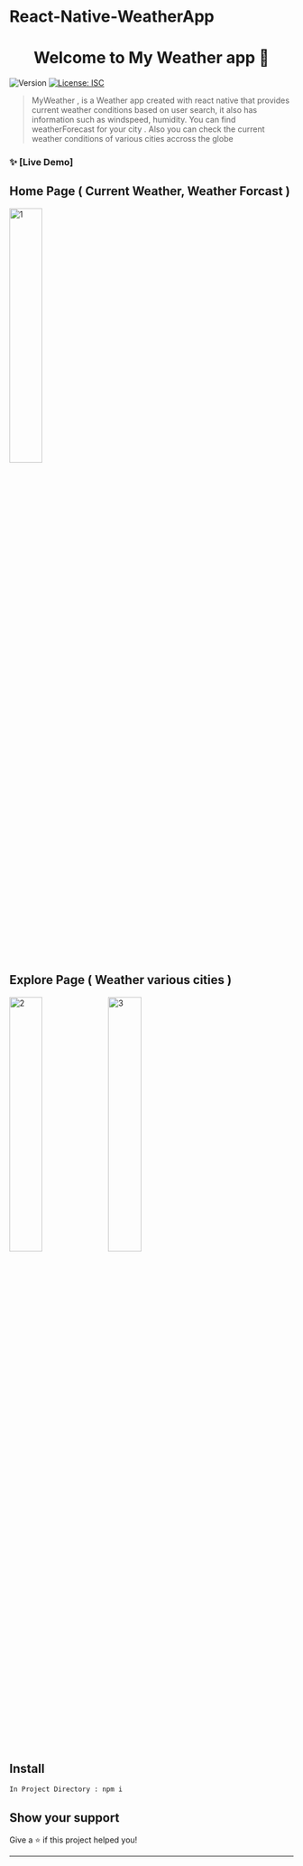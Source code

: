 ﻿# React-Native-WeatherApp
<h1 align="center">Welcome to My Weather app 👋</h1>
<p>
  <img alt="Version" src="https://img.shields.io/badge/version-1.0.0-blue.svg?cacheSeconds=2592000" />
  <a href="#" target="_blank">
    <img alt="License: ISC" src="https://img.shields.io/badge/License-ISC-yellow.svg" />
  </a>
</p>

> MyWeather , is a Weather app created with react native that provides current weather conditions based on user search, it also has information such as windspeed, humidity.
> You can find weatherForecast for your city .
> Also you can check the current weather conditions of various cities accross the globe 

### ✨ [Live Demo] 
## Home Page ( Current Weather, Weather Forcast ) 

<img width=34% height=34% alt="1" src="https://github.com/ihid0/React-Native-WeatherApp/assets/108215978/5c6b68ca-3466-4697-98fc-2633dfcbb21b">



## Explore Page ( Weather various cities )

<img width=34% height=34% alt="2" src="https://github.com/ihid0/React-Native-WeatherApp/assets/108215978/7e9419ac-d68e-491c-b030-b4af0d733bc0">

<img width=34% height=34% alt="3" src="https://github.com/ihid0/React-Native-WeatherApp/assets/108215978/27479089-d87a-4e68-8b6f-6990a37e8c2d">



## Install
```sh
In Project Directory : npm i
```

## Show your support
Give a ⭐️ if this project helped you!
***
